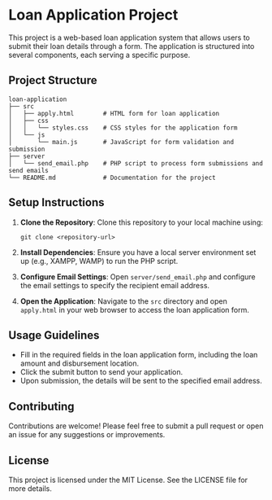 # Loan Application Project

This project is a web-based loan application system that allows users to submit their loan details through a form. The application is structured into several components, each serving a specific purpose.

## Project Structure

```
loan-application
├── src
│   ├── apply.html        # HTML form for loan application
│   ├── css
│   │   └── styles.css    # CSS styles for the application form
│   └── js
│       └── main.js       # JavaScript for form validation and submission
├── server
│   └── send_email.php    # PHP script to process form submissions and send emails
└── README.md             # Documentation for the project
```

## Setup Instructions

1. **Clone the Repository**: 
   Clone this repository to your local machine using:
   ```
   git clone <repository-url>
   ```

2. **Install Dependencies**: 
   Ensure you have a local server environment set up (e.g., XAMPP, WAMP) to run the PHP script.

3. **Configure Email Settings**: 
   Open `server/send_email.php` and configure the email settings to specify the recipient email address.

4. **Open the Application**: 
   Navigate to the `src` directory and open `apply.html` in your web browser to access the loan application form.

## Usage Guidelines

- Fill in the required fields in the loan application form, including the loan amount and disbursement location.
- Click the submit button to send your application.
- Upon submission, the details will be sent to the specified email address.

## Contributing

Contributions are welcome! Please feel free to submit a pull request or open an issue for any suggestions or improvements.

## License

This project is licensed under the MIT License. See the LICENSE file for more details.